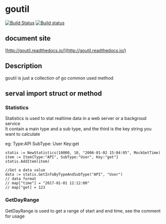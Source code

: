 # goutil

[![Build Status](https://api.travis-ci.org/keyboard1989/goutil.svg?branch=master)](https://travis-ci.org/keyboard1989/goutil) [![Build status](https://ci.appveyor.com/api/projects/status/4os1f24lnul6r082?svg=true)](https://ci.appveyor.com/project/keyboard1989/goutil)

## document site

[http://goutil.readthedocs.io/](http://goutil.readthedocs.io/)

## Description

goutil is just a collection of go common used method

## serval import struct or method

### Statistics

Statistics is used to stat realtime data in a web server or a backgroud service  
It contain a main type and a sub type, and  the third is the key string you want to calculate  

eg: Type:API  SubType: User Key:get  

```
statis := NewStatistics(10000, 10, "2006-01-02 15:04:05", MockGetTime)
item := Item{Type:"API", SubType:"User", Key:"get"}
statis.AddItem(item)

//Get a data value
data := statis.GetInfoByTypeAndSubType("API", "User")
// data format
// map["time"] = "2017-01-01 12:12:00"
// map["get] = 123
```

### GetDayRange

GetDayRange is used to get a range of start and end time, see the comment for usage   

